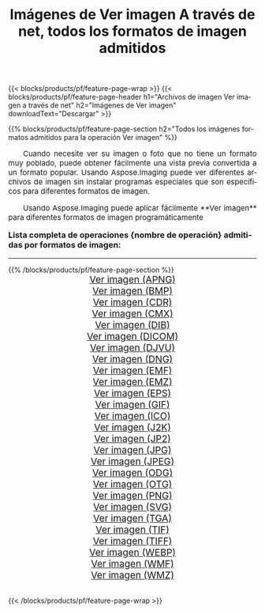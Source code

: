 ﻿---
title: Imágenes de Ver imagen A través de net, todos los formatos de imagen admitidos 
weight: 3920
url: /es/net/viewer/ 
lang: es
langdirlevel: 2
locales: zh-hans,ja,it,ru,de,es,fr,nl,id,lt,pl,pt,vi,tr,ko,zh-hant,ar,hi,th,sv,cs,uk,he
description: Usando Aspose.Imaging puede fácilmente Ver imagen imágenes a través de net
---

{{< blocks/products/pf/feature-page-wrap >}}
{{< blocks/products/pf/feature-page-header h1="Archivos de imagen Ver imagen a través de net" h2="Imágenes de Ver imagen" downloadText="Descargar" >}}


{{% blocks/products/pf/feature-page-section  h2="Todos los imágenes formatos admitidos para la operación Ver imagen" %}}
<p align="justify" style="text-indent:2em;font-size:15px;">
Cuando necesite ver su imagen o foto que no tiene un formato muy poblado, puede obtener fácilmente una vista previa convertida a un formato popular. Usando Aspose.Imaging puede ver diferentes archivos de imagen sin instalar programas especiales que son específicos para diferentes formatos de imagen.
</p>
<p align="justify" style="text-indent:2em;font-size:15px;">
Usando Aspose.Imaging puede aplicar fácilmente **Ver imagen** para diferentes formatos de imagen programáticamente
</p>
<h3 style="margin-top:16px;">
Lista completa de operaciones {nombre de operación} admitidas por formatos de imagen:
</h3>
<hr/>
{{% /blocks/products/pf/feature-page-section %}}
<div class="container-fluid productfamilypage bg-gray">
    <div class="convertypes bg-gray agp-content section">
        <div class="container">
		<div class="row other-converters" style="gap: 10px;font-size: 19px;text-align:center;">
		    <div class='col-md-3 other-converter remove-lp remove-rp'><a href="/imaging/es/net/viewer/apng/" style="padding:15px;">Ver imagen (APNG)</a></div><div class='col-md-3 other-converter remove-lp remove-rp'><a href="/imaging/es/net/viewer/bmp/" style="padding:15px;">Ver imagen (BMP)</a></div><div class='col-md-3 other-converter remove-lp remove-rp'><a href="/imaging/es/net/viewer/cdr/" style="padding:15px;">Ver imagen (CDR)</a></div><div class='col-md-3 other-converter remove-lp remove-rp'><a href="/imaging/es/net/viewer/cmx/" style="padding:15px;">Ver imagen (CMX)</a></div><div class='col-md-3 other-converter remove-lp remove-rp'><a href="/imaging/es/net/viewer/dib/" style="padding:15px;">Ver imagen (DIB)</a></div><div class='col-md-3 other-converter remove-lp remove-rp'><a href="/imaging/es/net/viewer/dicom/" style="padding:15px;">Ver imagen (DICOM)</a></div><div class='col-md-3 other-converter remove-lp remove-rp'><a href="/imaging/es/net/viewer/djvu/" style="padding:15px;">Ver imagen (DJVU)</a></div><div class='col-md-3 other-converter remove-lp remove-rp'><a href="/imaging/es/net/viewer/dng/" style="padding:15px;">Ver imagen (DNG)</a></div><div class='col-md-3 other-converter remove-lp remove-rp'><a href="/imaging/es/net/viewer/emf/" style="padding:15px;">Ver imagen (EMF)</a></div><div class='col-md-3 other-converter remove-lp remove-rp'><a href="/imaging/es/net/viewer/emz/" style="padding:15px;">Ver imagen (EMZ)</a></div><div class='col-md-3 other-converter remove-lp remove-rp'><a href="/imaging/es/net/viewer/eps/" style="padding:15px;">Ver imagen (EPS)</a></div><div class='col-md-3 other-converter remove-lp remove-rp'><a href="/imaging/es/net/viewer/gif/" style="padding:15px;">Ver imagen (GIF)</a></div><div class='col-md-3 other-converter remove-lp remove-rp'><a href="/imaging/es/net/viewer/ico/" style="padding:15px;">Ver imagen (ICO)</a></div><div class='col-md-3 other-converter remove-lp remove-rp'><a href="/imaging/es/net/viewer/j2k/" style="padding:15px;">Ver imagen (J2K)</a></div><div class='col-md-3 other-converter remove-lp remove-rp'><a href="/imaging/es/net/viewer/jp2/" style="padding:15px;">Ver imagen (JP2)</a></div><div class='col-md-3 other-converter remove-lp remove-rp'><a href="/imaging/es/net/viewer/jpg/" style="padding:15px;">Ver imagen (JPG)</a></div><div class='col-md-3 other-converter remove-lp remove-rp'><a href="/imaging/es/net/viewer/jpeg/" style="padding:15px;">Ver imagen (JPEG)</a></div><div class='col-md-3 other-converter remove-lp remove-rp'><a href="/imaging/es/net/viewer/odg/" style="padding:15px;">Ver imagen (ODG)</a></div><div class='col-md-3 other-converter remove-lp remove-rp'><a href="/imaging/es/net/viewer/otg/" style="padding:15px;">Ver imagen (OTG)</a></div><div class='col-md-3 other-converter remove-lp remove-rp'><a href="/imaging/es/net/viewer/png/" style="padding:15px;">Ver imagen (PNG)</a></div><div class='col-md-3 other-converter remove-lp remove-rp'><a href="/imaging/es/net/viewer/svg/" style="padding:15px;">Ver imagen (SVG)</a></div><div class='col-md-3 other-converter remove-lp remove-rp'><a href="/imaging/es/net/viewer/tga/" style="padding:15px;">Ver imagen (TGA)</a></div><div class='col-md-3 other-converter remove-lp remove-rp'><a href="/imaging/es/net/viewer/tif/" style="padding:15px;">Ver imagen (TIF)</a></div><div class='col-md-3 other-converter remove-lp remove-rp'><a href="/imaging/es/net/viewer/tiff/" style="padding:15px;">Ver imagen (TIFF)</a></div><div class='col-md-3 other-converter remove-lp remove-rp'><a href="/imaging/es/net/viewer/webp/" style="padding:15px;">Ver imagen (WEBP)</a></div><div class='col-md-3 other-converter remove-lp remove-rp'><a href="/imaging/es/net/viewer/wmf/" style="padding:15px;">Ver imagen (WMF)</a></div><div class='col-md-3 other-converter remove-lp remove-rp'><a href="/imaging/es/net/viewer/wmz/" style="padding:15px;">Ver imagen (WMZ)</a></div>
                </div>
        </div>
    </div>
</div>
<br/>

{{< /blocks/products/pf/feature-page-wrap >}}

